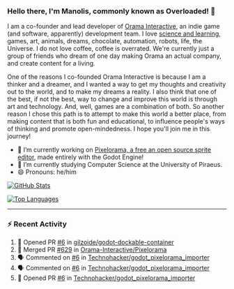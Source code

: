 ### Hello there, I'm Manolis, commonly known as Overloaded! 👋
I am a co-founder and lead developer of [Orama Interactive](https://www.orama-interactive.com/), an indie game (and software, apparently) development team. I love [science and learning](https://github.com/OverloadedOrama/KnowledgeBase), games, art, animals, dreams, chocolate, automation, robots, life, the Universe. I do not love coffee, coffee is overrated. We're currently just a group of friends who dream of one day making Orama an actual company, and create content for a living.

One of the reasons I co-founded Orama Interactive is because I am a thinker and a dreamer, and I wanted a way to get my thoughts and creativity out to the world, and to make my dreams a reality. I also think that one of the best, if not the best, way to change and improve this world is through art and technology. And, well, games are a combination of both. So another reason I chose this path is to attempt to make this world a better place, from making content that is both fun and educational, to influence people's ways of thinking and promote open-mindedness. I hope you'll join me in this journey!

- 🔭 I’m currently working on [Pixelorama, a free an open source sprite editor](https://github.com/Orama-Interactive/Pixelorama), made entirely with the Godot Engine!
- 🌱 I’m currently studying Computer Science at the University of Piraeus.
- 😄 Pronouns: he/him

[![GitHub Stats](https://github-readme-stats.vercel.app/api/?username=OverloadedOrama&show_icons=true&theme=merko)](https://github.com/anuraghazra/github-readme-stats)

[![Top Languages](https://github-readme-stats.vercel.app/api/top-langs/?username=OverloadedOrama&layout=compact&theme=merko)](https://github.com/anuraghazra/github-readme-stats)

---

### :zap: Recent Activity

<!--START_SECTION:activity-->
1. 💪 Opened PR [#6](https://github.com/gilzoide/godot-dockable-container/pull/6) in [gilzoide/godot-dockable-container](https://github.com/gilzoide/godot-dockable-container)
2. 🎉 Merged PR [#629](https://github.com/Orama-Interactive/Pixelorama/pull/629) in [Orama-Interactive/Pixelorama](https://github.com/Orama-Interactive/Pixelorama)
3. 🗣 Commented on [#6](https://github.com/Technohacker/godot_pixelorama_importer/issues/6) in [Technohacker/godot_pixelorama_importer](https://github.com/Technohacker/godot_pixelorama_importer)
4. 🗣 Commented on [#6](https://github.com/Technohacker/godot_pixelorama_importer/issues/6) in [Technohacker/godot_pixelorama_importer](https://github.com/Technohacker/godot_pixelorama_importer)
5. 💪 Opened PR [#6](https://github.com/Technohacker/godot_pixelorama_importer/pull/6) in [Technohacker/godot_pixelorama_importer](https://github.com/Technohacker/godot_pixelorama_importer)
<!--END_SECTION:activity-->

<!--
**OverloadedOrama/OverloadedOrama** is a ✨ _special_ ✨ repository because its `README.md` (this file) appears on your GitHub profile.

Here are some ideas to get you started:

- 👯 I’m looking to collaborate on ...
- 🤔 I’m looking for help with ...
- 💬 Ask me about ...
- 📫 How to reach me: ...
- ⚡ Fun fact: ...
-->
